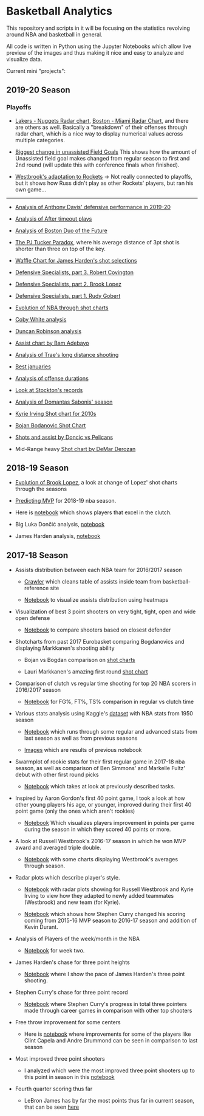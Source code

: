 # Basketball Analytics

This repository and scripts in it will be focusing on the statistics revolving around NBA and basketball in general.

All code is written in Python using the Jupyter Notebooks which allow live preview of the images and thus making it nice and easy to analyze and visualize data.

Current mini "projects":

## 2019-20 Season

### Playoffs 

* [Lakers - Nuggets Radar chart](https://github.com/danchyy/Basketball_Analytics/blob/master/Scripts/2019_20_season/playoff_analysis/lal_den.ipynb), [Boston - Miami Radar Chart](https://github.com/danchyy/Basketball_Analytics/blob/master/Scripts/2019_20_season/playoff_analysis/bos_mia.ipynb), and there are others as well. Basically a "breakdown" of their offenses through radar chart, which is a nice way to display numerical values across multiple categories. 

* [Biggest change in unassisted Field Goals](https://github.com/danchyy/Basketball_Analytics/blob/master/Scripts/2019_20_season/playoff_analysis/biggest_change_in_unassisted_assisted.ipynb) This shows how the amount of Unassisted field goal makes changed from regular season to first and 2nd round (will update this with conference finals when finished). 

* [Westbrook's adaptation to Rockets](https://github.com/danchyy/Basketball_Analytics/blob/master/Scripts/2019_20_season/playoff_analysis/westbrook_mini_analysis.ipynb) -> Not really connected to playoffs, but it shows how Russ didn't play as other Rockets' players, but ran his own game...

------

* [Analysis of Anthony Davis' defensive performance in 2019-20](https://github.com/danchyy/Basketball_Analytics/blob/master/Scripts/2019_20_season/anthony_davis_role.ipynb)

* [Analysis of After timeout plays](https://github.com/danchyy/Basketball_Analytics/blob/master/Scripts/2019_20_season/after_timeout_analysis.ipynb)

* [Analysis of Boston Duo of the Future](https://github.com/danchyy/Basketball_Analytics/blob/master/Scripts/2019_20_season/boston_duo.ipynb)

* [The PJ Tucker Paradox](https://github.com/danchyy/Basketball_Analytics/blob/master/Scripts/2019_20_season/tucker_paradox.ipynb), where his average distance of 3pt shot is shorter than three on top of the key.

* [Waffle Chart for James Harden's shot selections](https://github.com/danchyy/Basketball_Analytics/blob/master/Scripts/2019_20_season/waffle/james_harden.ipynb)

* [Defensive Specialists, part 3. Robert Covington](https://github.com/danchyy/Basketball_Analytics/blob/master/Scripts/2019_20_season/defensive%20specialists/covington_houston.ipynb)

* [Defensive Specialists, part 2. Brook Lopez](https://github.com/danchyy/Basketball_Analytics/blob/master/Scripts/2019_20_season/defensive%20specialists/brook_lopez_analysis.ipynb)

* [Defensive Specialists, part 1. Rudy Gobert](https://github.com/danchyy/Basketball_Analytics/blob/master/Scripts/2019_20_season/defensive%20specialists/gobert_analysis.ipynb)

* [Evolution of NBA through shot charts](https://github.com/danchyy/Basketball_Analytics/blob/master/Scripts/2019_20_season/evolution_of_nba.ipynb)

* [Coby White analysis](https://github.com/danchyy/Basketball_Analytics/blob/master/Scripts/2019_20_season/coby_white.ipynb)

* [Duncan Robinson analysis](https://github.com/danchyy/Basketball_Analytics/blob/master/Scripts/2019_20_season/duncan_robinson.ipynb)

* [Assist chart by Bam Adebayo](https://github.com/danchyy/Basketball_Analytics/blob/master/Scripts/2019_20_season/assist_charts/bam_assist_chart.ipynb)

* [Analysis of Trae's long distance shooting](https://github.com/danchyy/Basketball_Analytics/blob/master/Scripts/2019_20_season/three_pt_distance.ipynb)

* [Best januaries](https://github.com/danchyy/Basketball_Analytics/blob/master/Scripts/2019_20_season/januaries.ipynb)

* [Analysis of offense durations](https://github.com/danchyy/Basketball_Analytics/blob/master/Scripts/2019_20_season/offense%20attack%20duration.ipynb)

* [Look at Stockton's records](https://github.com/danchyy/Basketball_Analytics/blob/master/Scripts/2019_20_season/stockton_analysis.ipynb)

* [Analysis of Domantas Sabonis' season](https://github.com/danchyy/Basketball_Analytics/blob/master/Scripts/2019_20_season/sabonis_shotchart.ipynb)

* [Kyrie Irving Shot chart for 2010s](https://github.com/danchyy/Basketball_Analytics/blob/master/Scripts/2019_20_season/kyrie_shotcharts_2010s.ipynb)

* [Bojan Bodanovic Shot Chart](https://github.com/danchyy/Basketball_Analytics/blob/master/Scripts/2019_20_season/bojan_shotchart.ipynb)

* [Shots and assist by Doncic vs Pelicans](https://github.com/danchyy/Basketball_Analytics/blob/master/Scripts/2019_20_season/doncic_shots_asists_first_trip_double.ipynb)

* Mid-Range heavy [Shot chart by DeMar Derozan](https://github.com/danchyy/Basketball_Analytics/blob/master/Scripts/2019_20_season/derozan.ipynb)

## 2018-19 Season

* [Evolution of Brook Lopez](https://github.com/danchyy/Basketball_Analytics/blob/master/Scripts/2018_19_season/brook_lopez_evolution/brook_lopez.ipynb), a look at change of Lopez' shot charts through the seasons

* [Predicting MVP](https://github.com/danchyy/Basketball_Analytics/blob/master/Scripts/2018_19_season/mvp_predictions/Predicting%20MVP.ipynb) for 2018-19 nba season. 

* Here is [notebook](https://github.com/danchyy/Basketball_Analytics/blob/master/Scripts/2018_19_season/clutch_players/ClutchStats.ipynb) which shows players that excel in the clutch.

* Big Luka Dončić analysis, [notebook](https://github.com/danchyy/Basketball_Analytics/blob/master/Scripts/2018_19_season/doncic_analysis/doncic_analysis.ipynb)

* James Harden analysis, [notebook](https://github.com/danchyy/Basketball_Analytics/blob/master/Scripts/2018_19_season/harden_analysis/harden_analysis.ipynb)

## 2017-18 Season

* Assists distribution between each NBA team for 2016/2017 season
	* [Crawler](https://github.com/danchyy/ML-and-DS/blob/master/Scripts/assist_distribution_between_team/assistCrawler.ipynb) which cleans table of assists inside team from basketball-reference site

	* [Notebook](https://github.com/danchyy/ML-and-DS/blob/master/Scripts/assist_distribution_between_team/visualize_assists.ipynb) to visualize assists distribution using heatmaps

* Visualization of best 3 point shooters on very tight, tight, open and wide open defense
	* [Notebook](https://github.com/danchyy/ML-and-DS/blob/master/Scripts/closest_defenders_shot_chart/closest_defenders_percentage.ipynb)  to compare shooters based on closest defender

* Shotcharts from past 2017 Eurobasket comparing Bogdanovics and displaying Markkanen's shooting ability
	* Bojan vs Bogdan comparison on [shot charts](https://github.com/danchyy/ML-and-DS/blob/master/Scripts/eurobasket_shotcharts/Bogdanovic_vs_Bogdanovic.ipynb)

	* Lauri Markkanen's amazing first round [shot chart](https://github.com/danchyy/ML-and-DS/blob/master/Scripts/eurobasket_shotcharts/Lauri_Markkanen_shotchart.ipynb)

* Comparison of clutch vs regular time shooting for top 20 NBA scorers in 2016/2017 season
	* [Notebook](https://github.com/danchyy/ML-and-DS/blob/master/Scripts/nba_clutch_stats/Nba%20clutch%20time%20and%20regular%20time%20shooting%20comparison.ipynb)  for FG%, FT%, TS% comparison in regular vs clutch time

* Various stats analysis using Kaggle's [dataset](https://www.kaggle.com/drgilermo/nba-players-stats) with NBA stats from 1950 season
	* [Notebook](https://github.com/danchyy/ML-and-DS/blob/master/Scripts/nba_players_stats/Nba_players.ipynb) which runs through some regular and advanced stats from last season as well as from previous seasons

	* [Images](https://github.com/danchyy/ML-and-DS/tree/master/Scripts/nba_players_stats/images) which are results of previous notebook
	
* Swarmplot of rookie stats for their first regular game in 2017-18 nba season, as well as comparison of Ben Simmons' and Markelle Fultz' debut with other first round picks

	* [Notebook](https://github.com/danchyy/Basketball_Analytics/blob/master/Scripts/young_players_40_point_breaktrough/comparison_of_young_players_season.ipynb) which takes at look at previously described tasks.
	
* Inspired by Aaron Gordon's first 40 point game, I took a look at how other young players his age, or younger, improved during their first 40 point game (only the ones which aren't rookies)

	* [Notebook](https://github.com/danchyy/Basketball_Analytics/blob/master/Scripts/young_players_40_point_breaktrough/comparison_of_young_players_season.ipynb) Which visualizes players improvement in points per game during the season in which they scored 40 points or more.
	
* A look at Russell Westbrook's 2016-17 season in which he won MVP award and averaged triple double.

	* [Notebook](https://github.com/danchyy/Basketball_Analytics/blob/master/Scripts/westbrook_2016_17/visualization_Westbrook_triple_double_chase.ipynb) with some charts displaying Westbrook's averages through season.
	
* Radar plots which describe player's style.

	* [Notebook](https://github.com/danchyy/Basketball_Analytics/blob/master/Scripts/radar_plot/Radar_plot.ipynb) with radar plots showing for Russell Westbrook and Kyrie Irving to view how they adapted to newly added teammates (Westbrook) and new team (for Kyrie).
	
	* [Notebook](https://github.com/danchyy/Basketball_Analytics/blob/master/Scripts/radar_plot/Stephen_Curry.ipynb) which shows how Stephen Curry changed his scoring coming from 2015-16 MVP season to 2016-17 season and addition of Kevin Durant.
	
* Analysis of Players of the week/month in the NBA

	* [Notebook](https://github.com/danchyy/Basketball_Analytics/blob/master/Scripts/players_of_the_week/week_2/oladipo_cousins_week2.ipynb) for week two.
	
* James Harden's chase for three point heights
	* [Notebook](https://github.com/danchyy/Basketball_Analytics/blob/master/Scripts/three_point_race/Harden_comparison.ipynb) where I show the pace of James Harden's three point shooting.
	
* Stephen Curry's chase for three point record
	* [Notebook](https://github.com/danchyy/Basketball_Analytics/blob/master/Scripts/three_point_race/curry_record.ipynb) where Stephen Curry's progress in total three pointers made through career games in comparison with other top shooters

* Free throw improvement for some centers
	* Here is [notebook](https://github.com/danchyy/Basketball_Analytics/blob/master/Scripts/free_throw_comp/free_throw_centers.ipynb) where improvements for some of the players like Clint Capela and Andre Drummond can be seen in comparison to last season
	
* Most improved three point shooters
	* I analyzed which were the most improved three point shooters up to this point in season in this [notebook](https://github.com/danchyy/Basketball_Analytics/blob/master/Scripts/three_point_improvement/three_point_improvement.ipynb)
	
* Fourth quarter scoring thus far
	* LeBron James has by far the most points thus far in current season, that can be seen [here](https://github.com/danchyy/Basketball_Analytics/blob/master/Scripts/fourth_quarter_ot_scoring/best_scorers_late.ipynb)
	

